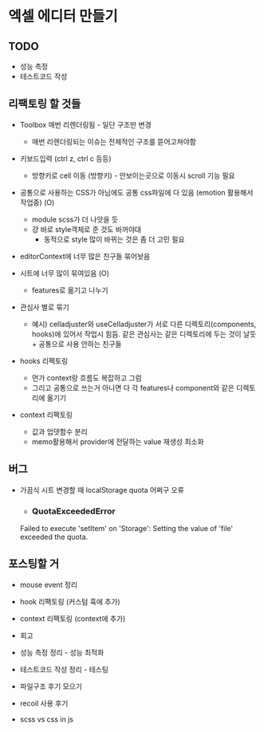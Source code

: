 # 엑셀 에디터 만들기

## TODO 
- 성능 측정
- 테스트코드 작성

## 리팩토링 할 것들

- Toolbox 매번 리렌더링됨 - 일단 구조만 변경
  - 매번 리렌더링되는 이슈는 전체적인 구조를 뜯어고쳐야함
- 키보드입력 (ctrl z, ctrl c 등등) 
  - 방향키로 cell 이동 (방향키) - 안보이는곳으로 이동시 scroll 기능 필요
- 공통으로 사용하는 CSS가 아님에도 공통 css파일에 다 있음 (emotion 활용해서 작업중) (O)
  - module scss가 더 나앗을 듯
  - 걍 바로 style객체로 준 것도 바꺼야대
    - 동적으로 style 많이 바뀌는 것은 좀 더 고민 필요
- editorContext에 너무 많은 친구들 묶어놧음
- 시트에 너무 많이 묶여있음 (O)
  - features로 옮기고 나누기
- 관심사 별로 묶기
  - 예시) celladjuster와 useCelladjuster가 서로 다른 디렉토리(components, hooks)에 있어서 작업시 힘듬. 같은 관심사는 같은 디렉토리에 두는 것이 날듯 + 공통으로 사용 안하는 친구들
- hooks 리팩토링
  - 먼가 context랑 흐름도 복잡하고 그럼
  - 그리고 공통으로 쓰는거 아니면 다 각 features나 component와 같은 디렉토리에 옮기기

- context 리팩토링
  - 값과 업뎃함수 분리
  - memo활용해서 provider에 전달하는 value 재생성 최소화


## 버그

- 가끔식 시트 변경할 때 localStorage quota 어쩌구 오류

  - ### QuotaExceededError

  Failed to execute 'setItem' on 'Storage': Setting the value of 'file' exceeded the quota.

## 포스팅할 거

- mouse event 정리
- hook 리팩토링 (커스텀 훅에 추가)
- context 리팩토링 (context에 추가)

- 회고
- 성능 측정 정리 - 성능 최적화
- 테스트코드 작성 정리 - 테스팅
- 파일구조 후기 모으기
- recoil 사용 후기
- scss vs css in js
